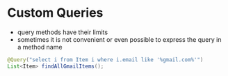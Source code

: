# Custom Queries

- query methods have their limits
- sometimes it is not convenient or even possible to express the query in a method name


```java
@Query("select i from Item i where i.email like '%gmail.com%'")
List<Item> findAllGmailItems();
```

